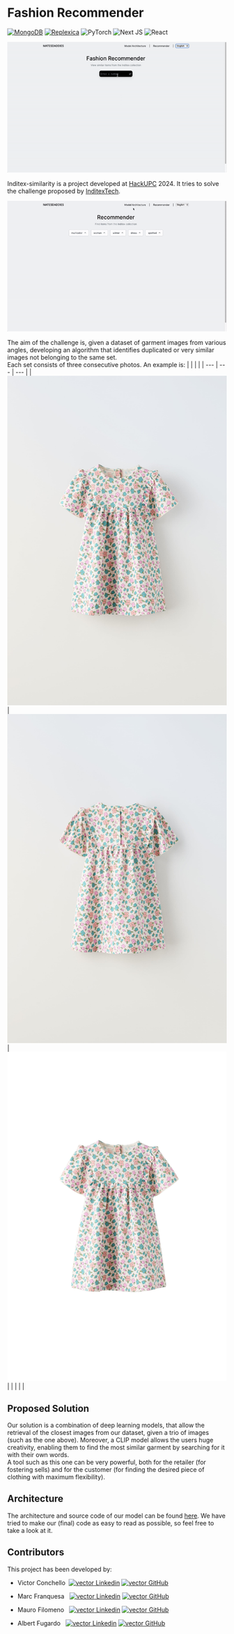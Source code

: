 # Fashion Recommender

[![MongoDB](https://img.shields.io/badge/MongoDB-4EA94B?style=for-the-badge&logo=mongodb&logoColor=white)](https://www.mongodb.com/)     [![Replexica](https://img.shields.io/badge/-REPLEXICA-black)](https://replexica.com/en)
![PyTorch](https://img.shields.io/badge/PyTorch-%23EE4C2C.svg?style=for-the-badge&logo=PyTorch&logoColor=white)
![Next JS](https://img.shields.io/badge/Next-black?style=for-the-badge&logo=next.js&logoColor=white)
![React](https://img.shields.io/badge/react-%2320232a.svg?style=for-the-badge&logo=react&logoColor=%2361DAFB)


<p align="center">
    <img src="images/gif1.gif" width="600" height="300" />
</p>

Inditex-similarity is a project developed at [HackUPC](https://hackupc.com/) 2024. It tries to solve the challenge proposed by [InditexTech](https://www.zaratalent.com/es/tech/). <br>

<p align="center">
    <img src="images/gif2.gif" width="600" height="300" />
</p>

The aim of the challenge is, given a dataset of garment images from various angles, developing an algorithm that identifies duplicated or very similar images not belonging to the same set. <br> Each set consists of three consecutive photos. An example is:
| | | |
| --- | --- | --- |
| ![Image 1](images/img1.jpg) | ![Image 2](images/img2.jpg) | ![Image 3](images/img3.jpg) |
| | | |

## Proposed Solution
Our solution is a combination of deep learning models, that allow the retrieval of the closest images from our dataset, given a trio of images (such as the one above). Moreover, a CLIP model allows the users huge creativity, enabling them to find the most similar garment by searching for it with their own words. <br>
A tool such as this one can be very powerful, both for the retailer (for fostering sells) and for the customer (for finding the desired piece of clothing with maximum flexibility). 

## Architecture
The architecture and source code of our model can be found [here](src). We have tried to make our (final) code as easy to read as possible, so feel free to take a look at it.

## Contributors
This project has been developed by:

* Victor Conchello &nbsp;[![vector](https://i.stack.imgur.com/gVE0j.png) Linkedin](https://www.linkedin.com/in/victor-conchello-vendrell/) [![vector](https://i.stack.imgur.com/tskMh.png) GitHub](https://github.com/Victoriano012)

* Marc Franquesa &nbsp; [![vector](https://i.stack.imgur.com/gVE0j.png) Linkedin](https://www.linkedin.com/in/marc-franquesa-0015661b2/) [![vector](https://i.stack.imgur.com/tskMh.png) GitHub](https://github.com/marcfranquesa)


* Mauro Filomeno &nbsp; [![vector](https://i.stack.imgur.com/gVE0j.png) Linkedin](https://www.linkedin.com/in/maurofilomeno/) [![vector](https://i.stack.imgur.com/tskMh.png) GitHub](https://github.com/maurofr)

* Albert Fugardo &nbsp; [![vector](https://i.stack.imgur.com/gVE0j.png) Linkedin](https://www.linkedin.com/in/albert-fugardo-cortada-575381205/) [![vector](https://i.stack.imgur.com/tskMh.png) GitHub](https://github.com/AlbertFugardo)





